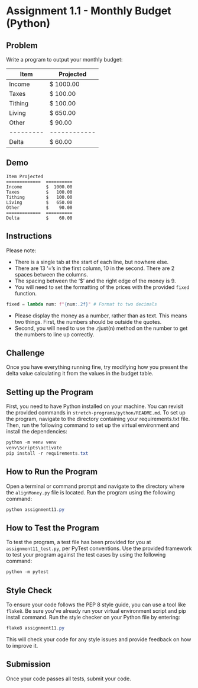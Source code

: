 # Assignment 1.1 - Monthly Budget (Python)

## Problem

Write a program to output your monthly budget:

| Item    | Projected  |
|---------|------------|
| Income  | $ 1000.00  |
| Taxes   | $  100.00  |
| Tithing | $  100.00  |
| Living  | $  650.00  |
| Other   | $   90.00  |
|---------|------------|
| Delta   | $   60.00  |

## Demo

```
Item Projected
=============  ==========
Income         $  1000.00
Taxes          $   100.00
Tithing        $   100.00
Living         $   650.00
Other          $    90.00
=============  ==========
Delta          $    60.00
```

## Instructions

Please note:

- There is a single tab at the start of each line, but nowhere else.
- There are 13 ‘=’s in the first column, 10 in the second. There are 2 spaces between the columns.
- The spacing between the ‘$’ and the right edge of the money is 9.
- You will need to set the formatting of the prices with the provided `fixed` function.

```python
fixed = lambda num: f"{num:.2f}" # Format to two decimals
```

- Please display the money as a number, rather than as text. This means two things. First, the numbers should be outside the quotes.
- Second, you will need to use the .rjust(n) method on the number to get the numbers to line up correctly.

## Challenge

Once you have everything running fine, try modifying how you present the delta value calculating it from the values in the budget table.

## Setting up the Program

First, you need to have Python installed on your machine.
You can revisit the provided commands in `stretch-programs/python/README.md`.
To set up the program, navigate to the directory containing your requirements.txt file. Then, run the following command to set up the virtual environment and install the dependencies:

```Powershell
python -m venv venv
venv\Scripts\activate
pip install -r requirements.txt
```

## How to Run the Program

Open a terminal or command prompt and navigate to the directory where the `alignMoney.py` file is located.
Run the program using the following command:

```Powershell
python assignment11.py
```

## How to Test the Program

To test the program, a test file has been provided for you at `assignment11_test.py`, per PyTest conventions. Use the provided framework to test your program against the test cases by using the following command:

```Powershell
python -m pytest
```

## Style Check

To ensure your code follows the PEP 8 style guide, you can use a tool like `flake8`. Be sure you've already run your virtual environment script and pip install command. Run the style checker on your Python file by entering:

```Powershell
flake8 assignment11.py
```

This will check your code for any style issues and provide feedback on how to improve it.

## Submission
Once your code passes all tests, submit your code.
